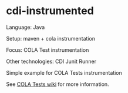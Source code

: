 # cdi-instrumented

Language: Java

Setup: maven + cola instrumentation

Focus: COLA Test instrumentation

Other technologies: CDI Junit Runner

Simple example for COLA Tests instrumentation

See [COLA Tests wiki](https://github.com/bmsantos/cola-tests/wiki) for more information.
